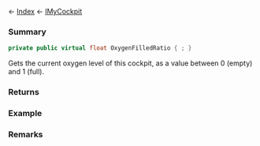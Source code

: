 ← [Index](Api-Index) ← [IMyCockpit](Sandbox.ModAPI.Ingame.IMyCockpit)

### Summary

```csharp
private public virtual float OxygenFilledRatio { ; }
```

Gets the current oxygen level of this cockpit, as a value between 0 (empty) and 1 (full).

### Returns



### Example

### Remarks

